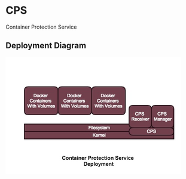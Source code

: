 # CPS
Container Protection Service
## Deployment Diagram
![image](https://github.com/vaibhavkhanduja/CPS/blob/master/docs/CPS.jpg)
